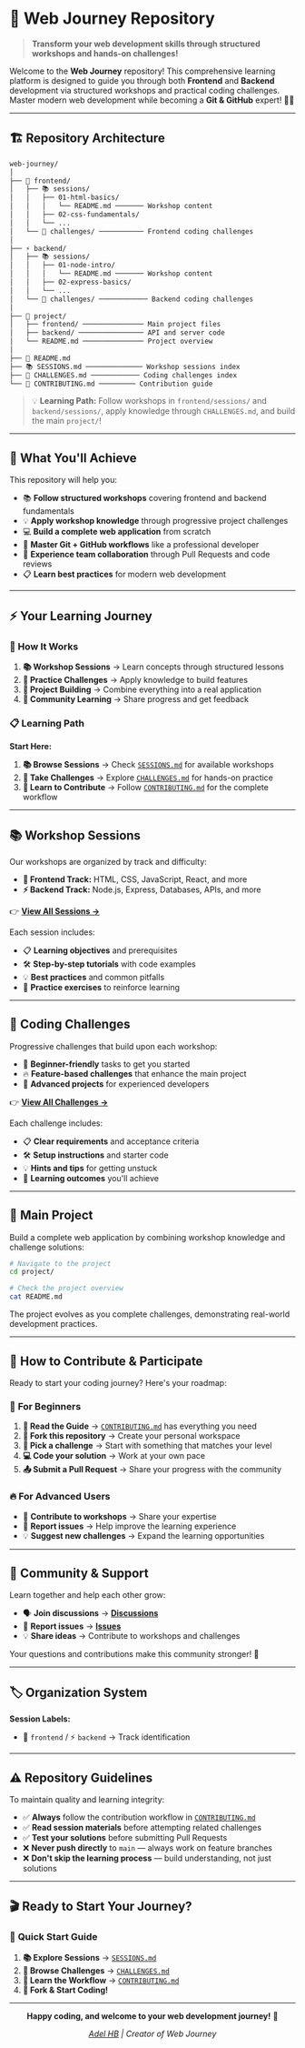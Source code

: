 # 🚀 Web Journey Repository

> **Transform your web development skills through structured workshops and hands-on challenges!**

Welcome to the **Web Journey** repository! This comprehensive learning platform is designed to guide you through both **Frontend** and **Backend** development via structured workshops and practical coding challenges. Master modern web development while becoming a **Git & GitHub** expert! 🧠✨

---

## 🏗️ Repository Architecture

```bash
web-journey/
│
├── 🎨 frontend/
│   ├── 📚 sessions/
│   │   ├── 01-html-basics/
│   │   │   └── README.md ─────── Workshop content
│   │   ├── 02-css-fundamentals/
│   │   └── ...
│   └── 🎯 challenges/ ─────────── Frontend coding challenges
│
├── ⚡ backend/
│   ├── 📚 sessions/
│   │   ├── 01-node-intro/
│   │   │   └── README.md ─────── Workshop content
│   │   ├── 02-express-basics/
│   │   └── ...
│   └── 🎯 challenges/ ──────────── Backend coding challenges
│
├── 🎯 project/
│   ├── frontend/ ─────────────── Main project files
│   ├── backend/ ──────────────── API and server code
│   └── README.md ─────────────── Project overview
│
├── 📖 README.md
├── 📚 SESSIONS.md ────────────── Workshop sessions index
├── 🎯 CHALLENGES.md ──────────── Coding challenges index
└── 🤝 CONTRIBUTING.md ───────── Contribution guide
```

> 💡 **Learning Path:** Follow workshops in `frontend/sessions/` and `backend/sessions/`, apply knowledge through `CHALLENGES.md`, and build the main `project/`!

---

## 🎯 What You'll Achieve

This repository will help you:

- 📚 **Follow structured workshops** covering frontend and backend fundamentals
- 💡 **Apply workshop knowledge** through progressive project challenges
- 💻 **Build a complete web application** from scratch
- 🌱 **Master Git + GitHub workflows** like a professional developer
- 🤝 **Experience team collaboration** through Pull Requests and code reviews
- 📋 **Learn best practices** for modern web development

---

## ⚡ Your Learning Journey

### 🔄 How It Works

1. **📚 Workshop Sessions** → Learn concepts through structured lessons
2. **🎯 Practice Challenges** → Apply knowledge to build features
3. **🚀 Project Building** → Combine everything into a real application
4. **🤝 Community Learning** → Share progress and get feedback

### 📋 Learning Path

**Start Here:**

1. **📚 Browse Sessions** → Check [`SESSIONS.md`](./SESSIONS.md) for available workshops
2. **🎯 Take Challenges** → Explore [`CHALLENGES.md`](./CHALLENGES.md) for hands-on practice
3. **🤝 Learn to Contribute** → Follow [`CONTRIBUTING.md`](./CONTRIBUTING.md) for the complete workflow

---

## 📚 Workshop Sessions

Our workshops are organized by track and difficulty:

- **🎨 Frontend Track:** HTML, CSS, JavaScript, React, and more
- **⚡ Backend Track:** Node.js, Express, Databases, APIs, and more

👉 **[View All Sessions →](./SESSIONS.md)**

Each session includes:
- 📋 **Learning objectives** and prerequisites
- 🛠️ **Step-by-step tutorials** with code examples
- 💡 **Best practices** and common pitfalls
- 🎯 **Practice exercises** to reinforce learning

---

## 🎯 Coding Challenges

Progressive challenges that build upon each workshop:

- 🌱 **Beginner-friendly** tasks to get you started
- 🔥 **Feature-based challenges** that enhance the main project
- 🚀 **Advanced projects** for experienced developers

👉 **[View All Challenges →](./CHALLENGES.md)**

Each challenge includes:
- 📋 **Clear requirements** and acceptance criteria
- 🛠️ **Setup instructions** and starter code
- 💡 **Hints and tips** for getting unstuck
- 🎯 **Learning outcomes** you'll achieve

---

## 🚀 Main Project

Build a complete web application by combining workshop knowledge and challenge solutions:

```bash
# Navigate to the project
cd project/

# Check the project overview
cat README.md
```

The project evolves as you complete challenges, demonstrating real-world development practices.

---

## 🤝 How to Contribute & Participate

Ready to start your coding journey? Here's your roadmap:

### 🔰 **For Beginners**

1. **📖 Read the Guide** → [`CONTRIBUTING.md`](./CONTRIBUTING.md) has everything you need
2. **🍴 Fork this repository** → Create your personal workspace
3. **🎯 Pick a challenge** → Start with something that matches your level
4. **💻 Code your solution** → Work at your own pace
5. **📤 Submit a Pull Request** → Share your progress with the community

### 🔥 **For Advanced Users**

- 🌟 **Contribute to workshops** → Share your expertise
- 🐛 **Report issues** → Help improve the learning experience
- 💡 **Suggest new challenges** → Expand the learning opportunities

---

## 💬 Community & Support

Learn together and help each other grow:

- 🗣️ **Join discussions** → **[Discussions](https://github.com/Adel2411/web-journey/discussions)**
- 🐛 **Report issues** → **[Issues](https://github.com/Adel2411/web-journey/issues)**
- 💡 **Share ideas** → Contribute to workshops and challenges

Your questions and contributions make this community stronger! 🌟

---

## 🏷️ Organization System

**Session Labels:**
- 🎨 `frontend` / ⚡ `backend` → Track identification

---

## ⚠️ Repository Guidelines

To maintain quality and learning integrity:

- ✅ **Always** follow the contribution workflow in [`CONTRIBUTING.md`](./CONTRIBUTING.md)
- ✅ **Read session materials** before attempting related challenges
- ✅ **Test your solutions** before submitting Pull Requests
- ❌ **Never push directly** to `main` — always work on feature branches
- ❌ **Don't skip the learning process** — build understanding, not just solutions

---

## 🎬 Ready to Start Your Journey?

### 🚀 **Quick Start Guide**

1. **📚 Explore Sessions** → [`SESSIONS.md`](./SESSIONS.md)
2. **🎯 Browse Challenges** → [`CHALLENGES.md`](./CHALLENGES.md)
3. **🤝 Learn the Workflow** → [`CONTRIBUTING.md`](./CONTRIBUTING.md)
4. **🍴 Fork & Start Coding!**

---

<div align="center">

**Happy coding, and welcome to your web development journey!** 💙

_[Adel HB](https://github.com/Adel2411) | Creator of Web Journey_

</div>
